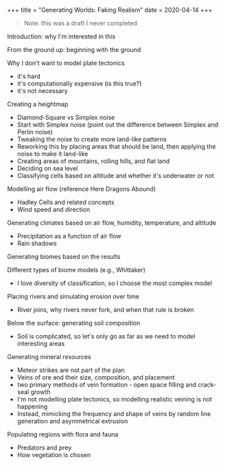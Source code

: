 +++
title = "Generating Worlds: Faking Realism"
date = 2020-04-14
+++

> Note: this was a draft I never completed

Introduction: why I'm interested in this

From the ground up: beginning with the ground

Why I don't want to model plate tectonics

- it's hard
- it's computationally expensive (is this true?)
- it's not necessary

Creating a heightmap

- Diamond-Square vs Simplex noise
- Start with Simplex noise (point out the difference between Simplex and Perlin noise)
- Tweaking the noise to create more land-like patterns
- Reworking this by placing areas that should be land, then applying the noise to make it land-like
- Creating areas of mountains, rolling hills, and flat land
- Deciding on sea level
- Classifying cells based on altitude and whether it's underwater or not

Modelling air flow (reference Here Dragons Abound)

- Hadley Cells and related concepts
- Wind speed and direction

Generating climates based on air flow, humidity, temperature, and altitude

- Precipitation as a function of air flow
- Rain shadows

Generating biomes based on the results

Different types of biome models (e.g., Whittaker)

- I love diversity of classification, so I choose the most complex model

Placing rivers and simulating erosion over time

- River joins, why rivers never fork, and when that rule is broken

Below the surface: generating soil composition

- Soil is complicated, so let's only go as far as we need to model interesting areas

Generating mineral resources

- Meteor strikes are not part of the plan
- Veins of ore and their size, composition, and placement
- two primary methods of vein formation - open space filling and crack-seal growth
- I'm not modelling plate tectonics, so modelling realistic veining is not happening
- Instead, mimicking the frequency and shape of veins by random line generation and asymmetrical extrusion

Populating regions with flora and fauna

- Predators and prey
- How vegetation is chosen
